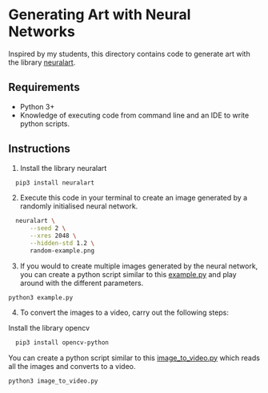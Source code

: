 # Generating Art with Neural Networks

Inspired by my students, this directory contains code to generate art with the library [neuralart](https://pypi.org/project/neuralart/).

## Requirements
- Python 3+
- Knowledge of executing code from command line and an IDE to write python scripts.

## Instructions
1. Install the library neuralart
```bash
  pip3 install neuralart
```

2. Execute this code in your terminal to create an image generated by a randomly initialised neural network.
```bash
  neuralart \
      --seed 2 \
      --xres 2048 \
      --hidden-std 1.2 \
      random-example.png
```

3. If you would to create multiple images generated by the neural network, you can create a python script similar to this [example.py](https://github.com/shaq31415926/creative-applications/blob/main/09Lecture/example.py) and play around with the different parameters.  

```
python3 example.py
```

4. To convert the images to a video, carry out the following steps:

Install the library opencv 

```bash
  pip3 install opencv-python
```

You can create a python script similar to this [image_to_video.py](https://github.com/shaq31415926/creative-applications/blob/main/09Lecture/image_to_video.py) which reads all the images and converts to a video.

```
python3 image_to_video.py
```